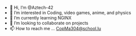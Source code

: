 - 👋 Hi, I’m @Aztech-42
- 👀 I’m interested in Coding, video games, anime, and physics
- 🌱 I’m currently learning NGINX
- 💞️ I’m looking to collaborate on projects
- 📫 How to reach me ... CopMa304@school.lu

<!---
Aztech-42/Aztech-42 is a ✨ special ✨ repository because its `README.md` (this file) appears on your GitHub profile.
You can click the Preview link to take a look at your changes.
--->
